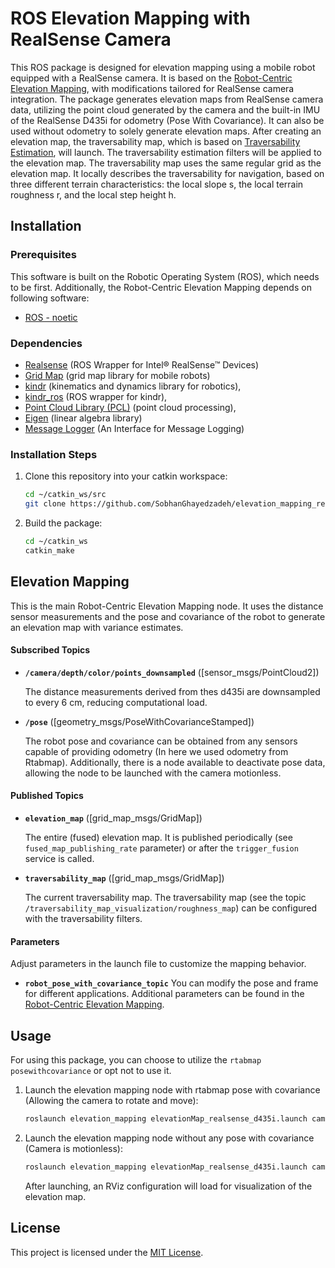 # ROS Elevation Mapping with RealSense Camera

This ROS package is designed for elevation mapping using a mobile robot equipped with a RealSense camera. It is based on the [Robot-Centric Elevation Mapping](https://github.com/ANYbotics/elevation_mapping), with modifications tailored for RealSense camera integration. The package generates elevation maps from RealSense camera data, utilizing the point cloud generated by the camera and the built-in IMU of the RealSense D435i for odometry (Pose With Covariance). It can also be used without odometry to solely generate elevation maps. After creating an elevation map, the traversability map, which is based on [Traversability Estimation](https://github.com/leggedrobotics/traversability_estimation), will launch. The traversability estimation filters will be applied to the elevation map. The traversability map uses the same regular grid as the elevation map. It locally describes the traversability for navigation, based on three different terrain characteristics: the local slope s, the local terrain roughness r, and the local step height h.


## Installation

### Prerequisites

This software is built on the Robotic Operating System (ROS), which needs to be first. Additionally, the Robot-Centric Elevation Mapping depends on following software:

- [ROS - noetic](http://wiki.ros.org/ROS/Installation)

### Dependencies

- [Realsense](https://github.com/IntelRealSense/realsense-ros/tree/ros1-legacy) (ROS Wrapper for Intel® RealSense™ Devices)
- [Grid Map](https://github.com/anybotics/grid_map) (grid map library for mobile robots)
- [kindr](http://github.com/anybotics/kindr) (kinematics and dynamics library for robotics),
- [kindr_ros](https://github.com/anybotics/kindr_ros) (ROS wrapper for kindr),
- [Point Cloud Library (PCL)](http://pointclouds.org/) (point cloud processing),
- [Eigen](http://eigen.tuxfamily.org) (linear algebra library)
- [Message Logger](https://github.com/ANYbotics/message_logger) (An Interface for Message Logging)


### Installation Steps

1. Clone this repository into your catkin workspace:

    ```bash
    cd ~/catkin_ws/src
    git clone https://github.com/SobhanGhayedzadeh/elevation_mapping_realsense_d435i.git
    ```

2. Build the package:

    ```bash
    cd ~/catkin_ws
    catkin_make
    ```

## Elevation Mapping

This is the main Robot-Centric Elevation Mapping node. It uses the distance sensor measurements and the pose and covariance of the robot to generate an elevation map with variance estimates.


#### Subscribed Topics

* **`/camera/depth/color/points_downsampled`** ([sensor_msgs/PointCloud2])

    The distance measurements derived from thes d435i are downsampled to every 6 cm, reducing computational load.

* **`/pose`** ([geometry_msgs/PoseWithCovarianceStamped])

    The robot pose and covariance can be obtained from any sensors capable of providing odometry (In here we used odometry from Rtabmap). Additionally, there is a node available to deactivate pose data, allowing the node to be launched with the camera motionless.

#### Published Topics

* **`elevation_map`** ([grid_map_msgs/GridMap])

    The entire (fused) elevation map. It is published periodically (see `fused_map_publishing_rate` parameter) or after the `trigger_fusion` service is called.

* **`traversability_map`** ([grid_map_msgs/GridMap])

	The current traversability map. The traversability map (see the topic `/traversability_map_visualization/roughness_map`) can be configured with the traversability filters. 


#### Parameters

Adjust parameters in the launch file to customize the mapping behavior.

* **`robot_pose_with_covariance_topic`** 
    You can modify the pose and frame for different applications. Additional parameters can be found in the [Robot-Centric Elevation Mapping](https://github.com/ANYbotics/elevation_mapping). 


## Usage

For using this package, you can choose to utilize the `rtabmap posewithcovariance` or opt not to use it. 

1. Launch the elevation mapping node with rtabmap pose with covariance (Allowing the camera to rotate and move):

    ```bash
    roslaunch elevation_mapping elevationMap_realsense_d435i.launch camera:=true pose:=true traversability:=true
    ```
2. Launch the elevation mapping node without any pose with covariance (Camera is motionless):

    ```bash
    roslaunch elevation_mapping elevationMap_realsense_d435i.launch camera:=true pose:=false traversability:=true
    ```

    After launching, an RViz configuration will load for visualization of the elevation map.

## License

This project is licensed under the [MIT License](LICENSE).


